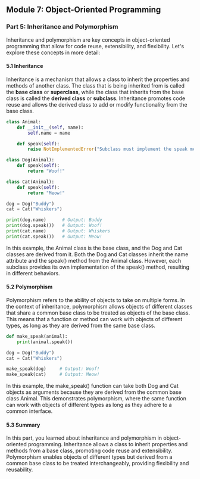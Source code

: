 ## Module 7: Object-Oriented Programming

### Part 5: Inheritance and Polymorphism

Inheritance and polymorphism are key concepts in object-oriented programming that allow for code reuse, extensibility, and flexibility.
Let's explore these concepts in more detail:

#### 5.1 Inheritance

Inheritance is a mechanism that allows a class to inherit the properties and methods of another class. The class that is being 
inherited from is called the **base class** or **superclass**, while the class that inherits from the base class is called the 
**derived class** or **subclass**. Inheritance promotes code reuse and allows the derived class to add or modify functionality 
from the base class.

```python
class Animal:
    def __init__(self, name):
        self.name = name

    def speak(self):
        raise NotImplementedError("Subclass must implement the speak method")

class Dog(Animal):
    def speak(self):
        return "Woof!"

class Cat(Animal):
    def speak(self):
        return "Meow!"

dog = Dog("Buddy")
cat = Cat("Whiskers")

print(dog.name)      # Output: Buddy
print(dog.speak())   # Output: Woof!
print(cat.name)      # Output: Whiskers
print(cat.speak())   # Output: Meow!
```

In this example, the Animal class is the base class, and the Dog and Cat classes are derived from it. Both the Dog and Cat classes 
inherit the name attribute and the speak() method from the Animal class. However, each subclass provides its own implementation
of the speak() method, resulting in different behaviors.

#### 5.2 Polymorphism

Polymorphism refers to the ability of objects to take on multiple forms. In the context of inheritance, polymorphism allows objects 
of different classes that share a common base class to be treated as objects of the base class. This means that a function or method
can work with objects of different types, as long as they are derived from the same base class.

```python
def make_speak(animal):
    print(animal.speak())

dog = Dog("Buddy")
cat = Cat("Whiskers")

make_speak(dog)     # Output: Woof!
make_speak(cat)     # Output: Meow!
```

In this example, the make_speak() function can take both Dog and Cat objects as arguments because they are derived from the common
base class Animal. This demonstrates polymorphism, where the same function can work with objects of different types as long as they
adhere to a common interface.

#### 5.3 Summary

In this part, you learned about inheritance and polymorphism in object-oriented programming. Inheritance allows a class to inherit
properties and methods from a base class, promoting code reuse and extensibility. Polymorphism enables objects of different types 
but derived from a common base class to be treated interchangeably, providing flexibility and reusability.